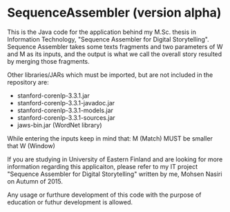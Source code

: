 # SequenceAssembler (version alpha)

This is the Java code for the application behind my M.Sc. thesis in Information Technology, "Sequence Assembler for Digital Storytelling".
Sequence Assembler takes some texts fragments and two parameters of W and M as its inputs, and the output is what we call the overall story resulted by merging those fragments.

Other libraries/JARs which must be imported, but are not included in the repository are:

* stanford-corenlp-3.3.1.jar
* stanford-corenlp-3.3.1-javadoc.jar
* stanford-corenlp-3.3.1-models.jar
* stanford-corenlp-3.3.1-sources.jar
* jaws-bin.jar (WordNet library)

While entering the inputs keep in mind that: 
M (Match) MUST be smaller that W (Window)


If you are studying in University of Eastern Finland and are looking for more information regarding this applicaiton,
please refer to my IT project "Sequence Assembler for Digital Storytelling" written by me, Mohsen Nasiri on Autumn of 2015.

Any usage or furthure development of this code with the purpose of education or futhur development is allowed.	
